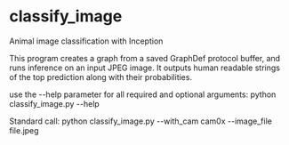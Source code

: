 # classify_image
Animal image classification with Inception

This program creates a graph from a saved GraphDef protocol buffer,
and runs inference on an input JPEG image. It outputs human readable
strings of the top prediction along with their probabilities.

use the --help parameter for all required and optional arguments:
python classify_image.py --help

Standard call:
python classify_image.py --with_cam cam0x --image_file file.jpeg
